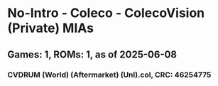 # No-Intro - Coleco - ColecoVision (Private) MIAs
## Games: 1, ROMs: 1, as of 2025-06-08

### CVDRUM (World) (Aftermarket) (Unl).col, CRC: 46254775
